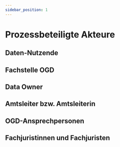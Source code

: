 ```yaml
---
sidebar_position: 1
---
```


# Prozessbeteiligte Akteure

## Daten-Nutzende

## Fachstelle OGD

## Data Owner

## Amtsleiter bzw. Amtsleiterin

## OGD-Ansprechpersonen

## Fachjuristinnen und Fachjuristen
